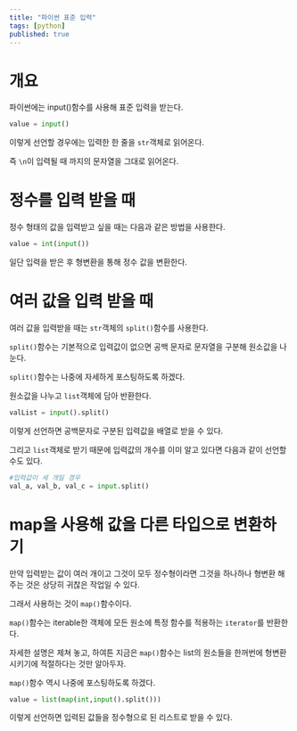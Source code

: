 ```yaml
---
title: "파이썬 표준 입력"
tags: [python]
published: true
---
```

# 개요
파이썬에는 input()함수를 사용해 표준 입력을 받는다.

```python
value = input()
```

이렇게 선언할 경우에는 입력한 한 줄을 `str`객체로 읽어온다.

즉 `\n`이 입력될 때 까지의 문자열을 그대로 읽어온다.

# 정수를 입력 받을 때
정수 형태의 값을 입력받고 싶을 때는 다음과 같은 방법을 사용한다.
```python
value = int(input())
```
일단 입력을 받은 후 형변환을 통해 정수 값을 변환한다.

# 여러 값을 입력 받을 때
여러 값을 입력받을 때는 `str`객체의 `split()`함수를 사용한다.

`split()`함수는 기본적으로 입력값이 없으면 공백 문자로 문자열을 구분해 원소값을 나눈다.

`split()`함수는 나중에 자세하게 포스팅하도록 하겠다.

원소값을 나누고 `list`객체에 담아 반환한다.
```python
valList = input().split()
```
이렇게 선언하면 공백문자로 구분된 입력값을 배열로 받을 수 있다.

그리고 `list`객체로 받기 때문에 입력값의 개수를 이미 알고 있다면 다음과 같이 선언할 수도 있다.
```python
#입력값이 세 개일 경우 
val_a, val_b, val_c = input.split()
```

# map을 사용해 값을 다른 타입으로 변환하기
만약 입력받는 값이 여러 개이고 그것이 모두 정수형이라면 그것을 하나하나 형변환 해주는 것은 상당히 귀찮은 작업일 수 있다.

그래서 사용하는 것이 `map()`함수이다.

`map()`함수는 iterable한 객체에 모든 원소에 특정 함수를 적용하는 `iterator`를 반환한다.

자세한 설명은 제쳐 놓고, 하여튼 지금은 `map()`함수는 list의 원소들을 한꺼번에 형변환시키기에 적절하다는 것만 알아두자.

`map()`함수 역시 나중에 포스팅하도록 하겠다.

```python
value = list(map(int,input().split()))
```
이렇게 선언하면 입력된 값들을 정수형으로 된 리스트로 받을 수 있다.
